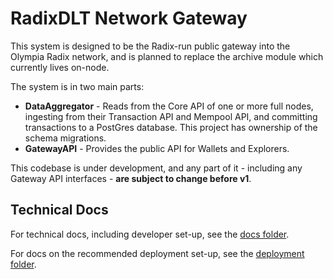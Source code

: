 # RadixDLT Network Gateway

This system is designed to be the Radix-run public gateway into the Olympia Radix network, and is planned to replace the archive module which currently lives on-node.

The system is in two main parts:
* **DataAggregator** - Reads from the Core API of one or more full nodes, ingesting from their Transaction API and Mempool API, and committing transactions to a PostGres database. This project has ownership of the schema migrations.
* **GatewayAPI** - Provides the public API for Wallets and Explorers.

This codebase is under development, and any part of it - including any Gateway API interfaces - **are subject to change before v1**.

## Technical Docs

For technical docs, including developer set-up, see the [docs folder](./docs).

For docs on the recommended deployment set-up, see the [deployment folder](./deployment).
